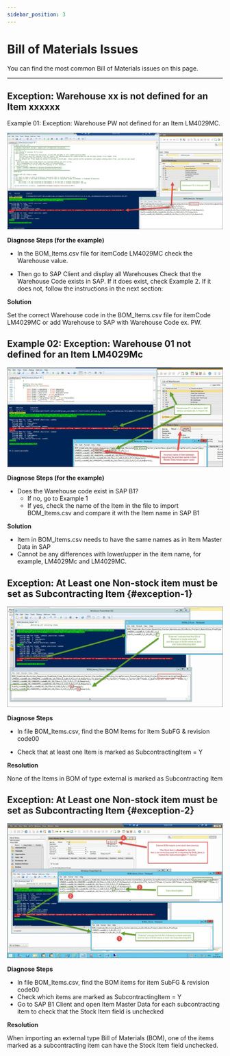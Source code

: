 ```yaml
---
sidebar_position: 3
---
```


# Bill of Materials Issues

You can find the most common Bill of Materials issues on this page.

---

## Exception: Warehouse xx is not defined for an Item xxxxxx

Example 01: Exception: Warehouse PW not defined for an Item LM4029MC.

![Warehouse not defined for an Item](./media/bill-of-materials-issues/warehouse-not-defined-for-item.webp)

**Diagnose Steps (for the example)**

- In the BOM_Items.csv file for itemCode LM4029MC check the Warehouse value.

- Then go to SAP Client and display all Warehouses
  Check that the Warehouse Code exists in SAP. If it does exist, check Example 2. If it does not, follow the instructions in the next section:

**Solution**

Set the correct Warehouse code in the BOM_Items.csv file for itemCode LM4029MC or add Warehouse to SAP with Warehouse Code ex. PW.

## Example 02: Exception: Warehouse 01 not defined for an Item LM4029Mc

![Warehouse not defined for an Item](./media/bill-of-materials-issues/warehouse-not-defined-for-item-2.webp)

**Diagnose Steps (for the example)**

- Does the Warehouse code exist in SAP B1?
  - If no, go to Example 1
  - If yes, check the name of the Item in the file to import BOM_Items.csv and compare it with the Item name in SAP B1

**Solution**

- Item in BOM_Items.csv needs to have the same names as in Item Master Data in SAP
- Cannot be any differences with lower/upper in the item name, for example, LM4029Mc and LM4029MC.

## Exception: At Least one Non-stock item must be set as Subcontracting Item {#exception-1}

![Subcontracting Item](./media/bill-of-materials-issues/non-stock-item-subcontracting.webp)

**Diagnose Steps**

- In file BOM_Items.csv, find the BOM Items for Item SubFG & revision code00

- Check that at least one Item is marked as SubcontractingItem = Y

**Resolution**

None of the Items in BOM of type external is marked as Subcontracting Item

## Exception: At Least one Non-stock item must be set as Subcontracting Item {#exception-2}

![Subcontracting Item](./media/bill-of-materials-issues/non-stock-item-subcontracting-item-2.webp)

**Diagnose Steps**

- In file BOM_Items.csv, find the BOM items for item SubFG & revision code00
- Check which items are marked as SubcontractingItem = Y
- Go to SAP B1 Client and open Item Master Data for each subcontracting item to check that the Stock Item field is unchecked

**Resolution**

When importing an external type Bill of Materials (BOM), one of the items marked as a subcontracting item can have the Stock Item field unchecked.
